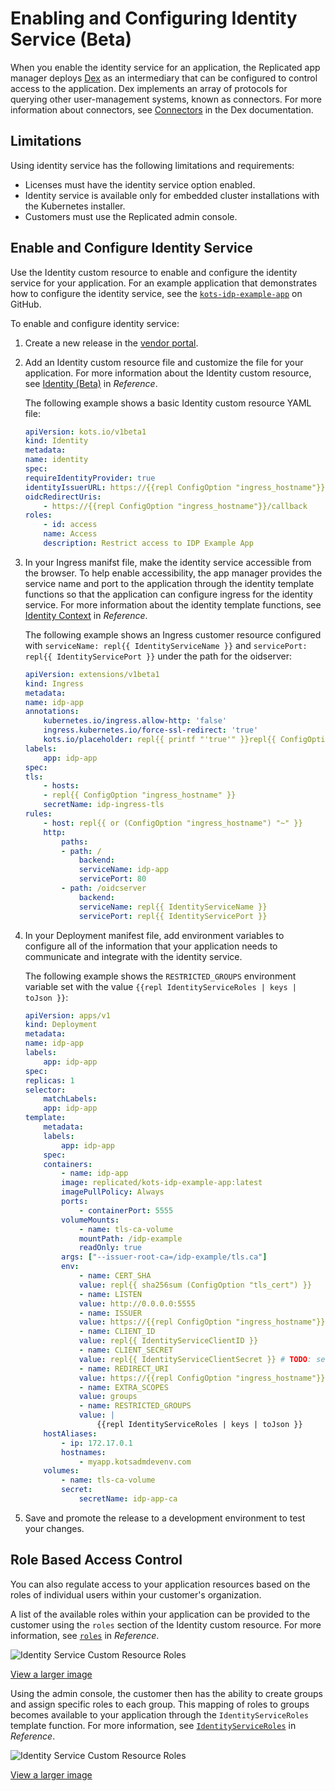 
# Enabling and Configuring Identity Service (Beta)

When you enable the identity service for an application, the Replicated app manager deploys [Dex](https://dexidp.io/) as an intermediary that can be configured to control access to the application. Dex implements an array of protocols for querying other user-management systems, known as connectors. For more information about connectors, see [Connectors](https://dexidp.io/docs/connectors/) in the Dex documentation.


## Limitations

Using identity service has the following limitations and requirements:

* Licenses must have the identity service option enabled.
* Identity service is available only for embedded cluster installations with the Kubernetes installer.
* Customers must use the Replicated admin console.

## Enable and Configure Identity Service

Use the Identity custom resource to enable and configure the identity service for your application. For an example application that demonstrates how to configure the identity service, see the [`kots-idp-example-app`](https://github.com/replicatedhq/kots-idp-example-app) on GitHub.

To enable and configure identity service:

1. Create a new release in the [vendor portal](https://vendor.replicated.com). 

1. Add an Identity custom resource file and customize the file for your application. For more information about the Identity custom resource, see [Identity (Beta)](/reference/custom-resource-identity) in _Reference_.

    The following example shows a basic Identity custom resource YAML file:

    ```YAML
    apiVersion: kots.io/v1beta1
    kind: Identity
    metadata:
    name: identity
    spec:
    requireIdentityProvider: true
    identityIssuerURL: https://{{repl ConfigOption "ingress_hostname"}}/oidcserver
    oidcRedirectUris:
        - https://{{repl ConfigOption "ingress_hostname"}}/callback
    roles:
        - id: access
        name: Access
        description: Restrict access to IDP Example App
    ```

1. In your Ingress manifst file, make the identity service accessible from the browser. To help enable accessibility, the app manager provides the service name and port to the application through the identity template functions so that the application can configure ingress for the identity service. For more information about the identity template functions, see [Identity Context](/reference/template-functions-identity-context) in _Reference_.

    The following example shows an Ingress customer resource configured with `serviceName: repl{{ IdentityServiceName }}` and `servicePort: repl{{ IdentityServicePort }}` under the path for the oidserver:

    ```YAML
    apiVersion: extensions/v1beta1
    kind: Ingress
    metadata:
    name: idp-app
    annotations:
        kubernetes.io/ingress.allow-http: 'false'
        ingress.kubernetes.io/force-ssl-redirect: 'true'
        kots.io/placeholder: repl{{ printf "'true'" }}repl{{ ConfigOption "annotations" | nindent 4 }}
    labels:
        app: idp-app
    spec:
    tls:
        - hosts:
        - repl{{ ConfigOption "ingress_hostname" }}
        secretName: idp-ingress-tls
    rules:
        - host: repl{{ or (ConfigOption "ingress_hostname") "~" }}
        http:
            paths:
            - path: /
                backend:
                serviceName: idp-app
                servicePort: 80
            - path: /oidcserver
                backend:
                serviceName: repl{{ IdentityServiceName }}
                servicePort: repl{{ IdentityServicePort }}
    ```

1. In your Deployment manifest file, add environment variables to configure all of the information that your application needs to communicate and integrate with the identity service.

    The following example shows the `RESTRICTED_GROUPS` environment variable set with the value `{{repl IdentityServiceRoles | keys | toJson }}`:

    ```YAML
    apiVersion: apps/v1
    kind: Deployment
    metadata:
    name: idp-app
    labels:
        app: idp-app
    spec:
    replicas: 1
    selector:
        matchLabels:
        app: idp-app
    template:
        metadata:
        labels:
            app: idp-app
        spec:
        containers:
            - name: idp-app
            image: replicated/kots-idp-example-app:latest
            imagePullPolicy: Always
            ports:
                - containerPort: 5555
            volumeMounts:
                - name: tls-ca-volume
                mountPath: /idp-example
                readOnly: true
            args: ["--issuer-root-ca=/idp-example/tls.ca"]
            env:
                - name: CERT_SHA
                value: repl{{ sha256sum (ConfigOption "tls_cert") }}
                - name: LISTEN
                value: http://0.0.0.0:5555
                - name: ISSUER
                value: https://{{repl ConfigOption "ingress_hostname"}}/oidcserver
                - name: CLIENT_ID
                value: repl{{ IdentityServiceClientID }}
                - name: CLIENT_SECRET
                value: repl{{ IdentityServiceClientSecret }} # TODO: secret
                - name: REDIRECT_URI
                value: https://{{repl ConfigOption "ingress_hostname"}}/callback
                - name: EXTRA_SCOPES
                value: groups
                - name: RESTRICTED_GROUPS
                value: |
                    {{repl IdentityServiceRoles | keys | toJson }}
        hostAliases:
            - ip: 172.17.0.1
            hostnames:
                - myapp.kotsadmdevenv.com
        volumes:
            - name: tls-ca-volume
            secret:
                secretName: idp-app-ca
    ```
1. Save and promote the release to a development environment to test your changes.

## Role Based Access Control

You can also regulate access to your application resources based on the roles of individual users within your customer's organization.

A list of the available roles within your application can be provided to the customer using the `roles` section of the Identity custom resource. For more information, see [`roles`](/reference/custom-resource-identity#roles) in _Reference_.

![Identity Service Custom Resource Roles](/images/identity-service-crd-roles-new.png)

[View a larger image](/images/identity-service-crd-roles-new.png)

Using the admin console, the customer then has the ability to create groups and assign specific roles to each group. This mapping of roles to groups becomes available to your application through the `IdentityServiceRoles` template function. For more information, see [`IdentityServiceRoles`](/reference/template-functions-identity-context#identityserviceroles) in _Reference_.

![Identity Service Custom Resource Roles](/images/identity-service-roles-template-function-new.png)

[View a larger image](/images/identity-service-roles-template-function-new.png)
